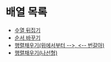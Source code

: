 # 배열 목록
* [수열 뒤집기](./수열뒤집기.md)
* [순서 바꾸기](./순서바꾸기.md)
* [행렬채우기(위에서부터 -->, <-- 번갈아)](./행렬채우기.md)	
* [행렬채우기(나선형)]()